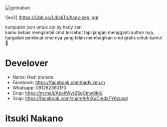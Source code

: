 ![gotoubun](https://i.ibb.co/Mn82cxm/hady-zen.jpg)

![ec2] (https://i.ibb.co/1JbkkTn/hady-zen.jpg) 

kumpulan json untuk api by hady zen <br />
kamu bebas mengambil cmd tersebut tapi jangan mengganti author nya, hargailah pembuat cmd nya yang telah membagikan cmd gratis untuk kamu! 🥀


# Develover
- Nama: Hadi pranata <br />
- Facebook: https://facebook.com/hady.zen.in <br />
- Whatsapp: 081262360170 <br />
- Grup: https://m.me/j/AbahWyr2SgCmw6k4/ <br />
- Grup: https://facebook.com/share/kfnXuCmdzFY6zuxg/ 

# itsuki Nakano
